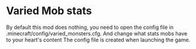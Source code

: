 # Varied Mob stats

By default this mod does nothing, you need to open the config file in .minecraft/config/varied_monsters.cfg.
And change what stats mobs have to your heart's content
The config file is created when launching the game.
